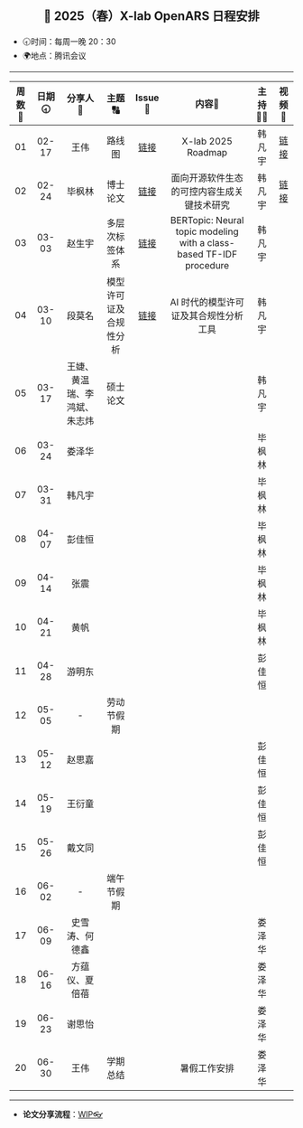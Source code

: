 

## <p align="center">🌷 2025（春）X-lab OpenARS 日程安排 </p>

- 🕣时间：每周一晚 20：30
- 🌍地点：腾讯会议


****


| 周数📆 | 日期🕣 | 分享人🙋 | 主题🔠 | Issue📌 | 内容📒 | 主持💂‍♂️ | 视频🎥 |
| :----: | :----: | :----: | :----: |:----:| :----: | :----------: | :--------: |
|  01   | 02-17 | 王伟 | 路线图 | [链接](https://github.com/X-lab2017/open-wonderland/issues/452) | X-lab 2025 Roadmap | 韩凡宇 | [链接](https://www.bilibili.com/video/BV1DRApeLEJv/) |
|  02   | 02-24 | 毕枫林 | 博士论文 | [链接](https://github.com/X-lab2017/open-research/issues/328) | 面向开源软件生态的可控内容生成关键技术研究 | 韩凡宇 | [链接](https://www.bilibili.com/video/BV1nJ9wYjEW7/) |
|  03   | 03-03 | 赵生宇 | 多层次标签体系 | [链接](https://github.com/X-lab2017/open-research/issues/329) | BERTopic: Neural topic modeling with a class-based TF-IDF procedure | 韩凡宇 |  |
|  04   | 03-10 | 段莫名 | 模型许可证及合规性分析 | [链接](https://github.com/X-lab2017/open-research/issues/331) | AI 时代的模型许可证及其合规性分析工具 | 韩凡宇 |  |
|  05   | 03-17 | 王婕、黄温瑞、李鸿斌、朱志炜 | 硕士论文 | | | 韩凡宇 |  |
|  06   | 03-24 | 娄泽华 |  |  |  | 毕枫林 |  |
|  07   | 03-31 | 韩凡宇 |  |  |  | 毕枫林 |  |
|  08   | 04-07 | 彭佳恒 | | | | 毕枫林 |  |
|  09   | 04-14 | 张震 |  |  | | 毕枫林 |  |
|  10   | 04-21 | 黄帆 |  |  |  | 毕枫林 |  |
|  11   | 04-28 | 游明东 |  |  |  | 彭佳恒 |  |
|  12   | 05-05 | - | 劳动节假期 | ||  |  |
|  13   | 05-12 | 赵思嘉 |  |  |  | 彭佳恒 | |
|  14   | 05-19 | 王衍童 | | |  | 彭佳恒 |  |
|  15   | 05-26 | 戴文同 | |  |  | 彭佳恒 |   |
|  16   | 06-02 | - | 端午节假期 |  |  |  |   |
|  17   | 06-09 | 史雪涛、何德鑫 |  |  | | 娄泽华 | |
|  18   | 06-16 | 方蕴仪、夏倍蓓 | | |  | 娄泽华 | |
|  19   | 06-23 | 谢思怡 | |  |  | 娄泽华 | |
|  20   | 06-30 | 王伟 | 学期总结 | | 暑假工作安排  | 娄泽华 | |


****

* **论文分享流程**：[WIP👓](https://github.com/X-lab2017/open-research/tree/main/OpenReading)
